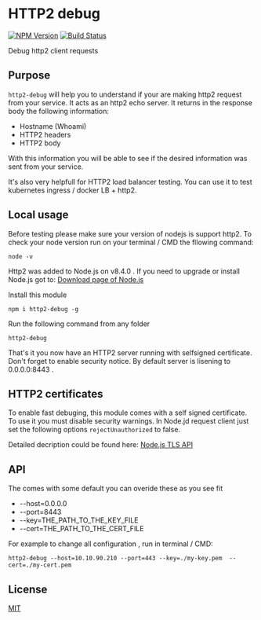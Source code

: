 # HTTP2 debug

[![NPM Version][npm-image]][npm-url]
[![Build Status][travis-image]][travis-url]

Debug http2 client requests

## Purpose
`http2-debug` will help you to understand if your are making http2 request from your service.
It acts as an http2 echo server.
It returns in the response body the following information:
  * Hostname (Whoami)
  * HTTP2 headers
  * HTTP2 body

With this information you will be able to see if the desired information was sent from your service.

It's also very helpfull for HTTP2 load balancer testing.
You can use it to test kubernetes ingress / docker LB + http2.

## Local usage
Before testing please make sure your version of nodejs is support http2.
To check your node version run on your terminal / CMD the fllowing command:
```
node -v 
```
Http2 was added to Node.js on v8.4.0 .
If you need to upgrade or install Node.js got to:
[Download page of Node.js ](https://nodejs.org/en/download/)

Install this module
```
npm i http2-debug -g
```

Run the following command from any folder
```
http2-debug 
```

That's it you now have an HTTP2 server running with selfsigned certificate.
Don't forget to enable security notice.
By default server is lisening to 0.0.0.0:8443 .

## HTTP2 certificates
To enable fast debuging, this module comes with a self signed certificate.
To use it you must disable security warnings.
In Node.jd request client just set the following options `rejectUnauthorized` to false.

Detailed decription could be found here:
[ Node.js TLS API ](https://nodejs.org/api/tls.html#tls_new_tls_tlssocket_socket_options)

## API
The comes with some default you can overide these as you see fit
 * --host=0.0.0.0
 * --port=8443
 * --key=THE_PATH_TO_THE_KEY_FILE
 * --cert=THE_PATH_TO_THE_CERT_FILE

For example to change all configuration , run in terminal / CMD:
```
http2-debug --host=10.10.90.210 --port=443 --key=./my-key.pem  --cert=./my-cert.pem

```

## License

  [MIT](LICENSE)

[npm-image]: https://img.shields.io/npm/v/http2-debug.svg
[npm-url]: https://npmjs.org/package/http2-debug
[travis-image]: https://img.shields.io/travis/hisco/http2-debug/master.svg?style=flat-square
[travis-url]: https://travis-ci.org/hisco/http2-debug